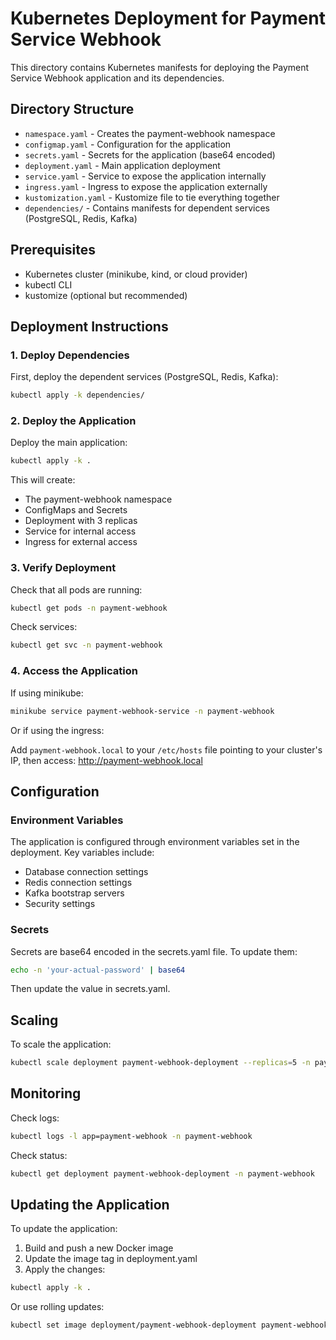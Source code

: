 # Kubernetes Deployment for Payment Service Webhook

This directory contains Kubernetes manifests for deploying the Payment Service Webhook application and its dependencies.

## Directory Structure

- `namespace.yaml` - Creates the payment-webhook namespace
- `configmap.yaml` - Configuration for the application
- `secrets.yaml` - Secrets for the application (base64 encoded)
- `deployment.yaml` - Main application deployment
- `service.yaml` - Service to expose the application internally
- `ingress.yaml` - Ingress to expose the application externally
- `kustomization.yaml` - Kustomize file to tie everything together
- `dependencies/` - Contains manifests for dependent services (PostgreSQL, Redis, Kafka)

## Prerequisites

- Kubernetes cluster (minikube, kind, or cloud provider)
- kubectl CLI
- kustomize (optional but recommended)

## Deployment Instructions

### 1. Deploy Dependencies

First, deploy the dependent services (PostgreSQL, Redis, Kafka):

```bash
kubectl apply -k dependencies/
```

### 2. Deploy the Application

Deploy the main application:

```bash
kubectl apply -k .
```

This will create:
- The payment-webhook namespace
- ConfigMaps and Secrets
- Deployment with 3 replicas
- Service for internal access
- Ingress for external access

### 3. Verify Deployment

Check that all pods are running:

```bash
kubectl get pods -n payment-webhook
```

Check services:

```bash
kubectl get svc -n payment-webhook
```

### 4. Access the Application

If using minikube:

```bash
minikube service payment-webhook-service -n payment-webhook
```

Or if using the ingress:

Add `payment-webhook.local` to your `/etc/hosts` file pointing to your cluster's IP, then access:
http://payment-webhook.local

## Configuration

### Environment Variables

The application is configured through environment variables set in the deployment. Key variables include:

- Database connection settings
- Redis connection settings
- Kafka bootstrap servers
- Security settings

### Secrets

Secrets are base64 encoded in the secrets.yaml file. To update them:

```bash
echo -n 'your-actual-password' | base64
```

Then update the value in secrets.yaml.

## Scaling

To scale the application:

```bash
kubectl scale deployment payment-webhook-deployment --replicas=5 -n payment-webhook
```

## Monitoring

Check logs:

```bash
kubectl logs -l app=payment-webhook -n payment-webhook
```

Check status:

```bash
kubectl get deployment payment-webhook-deployment -n payment-webhook
```

## Updating the Application

To update the application:

1. Build and push a new Docker image
2. Update the image tag in deployment.yaml
3. Apply the changes:

```bash
kubectl apply -k .
```

Or use rolling updates:

```bash
kubectl set image deployment/payment-webhook-deployment payment-webhook=payment-service-webhook:new-version -n payment-webhook
```